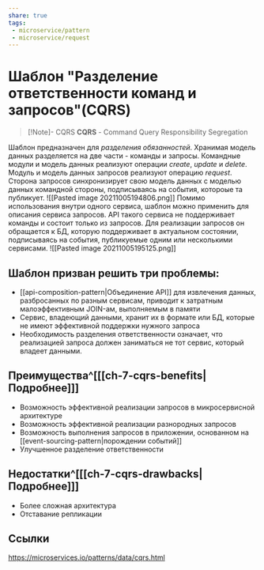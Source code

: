 ```yaml
---
share: true
tags:
 - microservice/pattern
 - microservice/request
---
```

# Шаблон "Разделение ответственности команд и запросов"(CQRS)
> [!Note]- CQRS
> **CQRS** - Command Query Responsibility Segregation

Шаблон предназначен для *разделения обязанностей*. Хранимая модель данных разделяется на две части - команды и запросы. Командные модули и модель данных реализуют операции *create*, *update* и *delete*. Модуль и модель данных запросов реализуют операцию *request*. Сторона запросов синхронизирует свою модель данных с моделью данных командной стороны, подписываясь на события, котороые та публикует.
![[Pasted image 20211005194806.png]]
Помимо использования внутри одного сервиса, шаблон можно применить для описания сервиса запросов. API такого сервиса не поддерживает команды и состоит только из запросов. Для реализации запросов он обращается к БД, которую поддерживает в актуальном состоянии, подписываясь на события, публикуемые одним или несколькими сервисами.
![[Pasted image 20211005195125.png]]
## Шаблон призван решить три проблемы:
- [[api-composition-pattern|Объединение API]] для извлечения данных, разбросанных по разным сервисам, приводит к затратным малоэффективным JOIN-ам, выполняемым в памяти
- Сервис, владеющий данными, хранит их в формате или БД, которые не имеют эффективной поддержки нужного запроса
- Необходимость разделения ответственности означает, что реализацией запроса должен заниматься не тот сервис, который владеет данными.
## Преимущества^[[[ch-7-cqrs-benefits|Подробнее]]]
+ Возможность эффективной реализации запросов в микросервисной архитектуре
+ Возможность эффективной реализации разнородных запросов
+ Возможность выполнения запросов в приложении, основанном на [[event-sourcing-pattern|порождении событий]]
+ Улучшенное разделение ответственности
## Недостатки^[[[ch-7-cqrs-drawbacks|Подробнее]]]
- Более сложная архитектура
- Отставание репликации

## Ссылки
https://microservices.io/patterns/data/cqrs.html